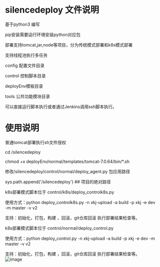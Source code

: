 # silencedeploy 文件说明
基于python3 编写

pip安装需要运行环境安装python对应包

部署支持tomcat,jar,node等项目，分为传统模式部署和k8s模式部署

支持线程池执行多任务

config 配置文件目录

control 控制脚本目录

deployEnv模板目录

tools 公共功能模块目录


可以直接运行脚本执行或者通过Jenkins调用ssh脚本执行。
# 使用说明
普通tomcat部署执行sh文件授权

cd /silencedeploy

chmod +x deployEnv/normal/templates/tomcat-7.0.64/bin/*.sh

修改/silencedeploy/control/normal/deploy_agent.py 包应用路径

sys.path.append('/silencedeploy') ## 项目的绝对路径

k8s部署模式脚本位于 control/k8s/deploy_controlk8s.py

使用方式：python  deploy_controlk8s.py -n xkj-upload -a build  -p xkj -e dev -m master -v v2

支持：初始化，打包，构建 ，回滚，git仓库回滚 执行部署结果检查等。

k8s部署模式脚本位于 control/normal/deploy_control.py

使用方式：python deploy_control.py -n xkj-upload -a build  -p xkj -e dev -m master -v v2

支持：初始化，打包，构建 ，回滚，git仓库回滚 执行部署结果检查等。
![image](https://user-images.githubusercontent.com/28891624/165673310-bfb33034-7148-490f-aa78-bd860684b0d2.png)
